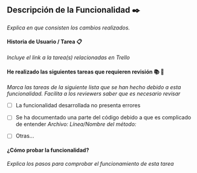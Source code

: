 ## Descripción de la Funcionalidad :black_nib:

_Explica en que consisten los cambios realizados._

#### Historia de Usuario / Tarea :clipboard:

_Incluye el link a la tarea(s) relacionadas en Trello_

#### He realizado las siguientes tareas que requieren revisión :books: :mag_right:

_Marca las tareas de la siguiente lista que se han hecho debido a esta funcionalidad. Facilita a los reviewers saber que es necesario revisar_

- [ ] La funcionalidad desarrollada no presenta errores

- [ ] Se ha documentado una parte del código debido a que es complicado de entender
      _Archivo:
      Línea/Nombre del método:_

- [ ] Otras...

#### ¿Cómo probar la funcionalidad?

_Explica los pasos para comprobar el funcionamiento de esta tarea_
